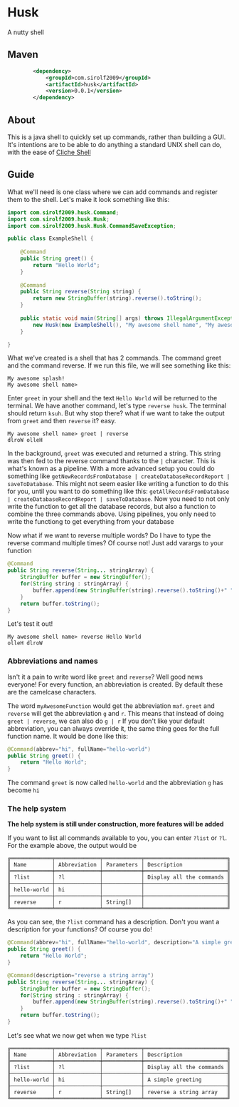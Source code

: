 # Husk
A nutty shell

## Maven
```xml
		<dependency>
			<groupId>com.sirolf2009</groupId>
			<artifactId>husk</artifactId>
			<version>0.0.1</version>
		</dependency>
```

## About
This is a java shell to quickly set up commands, rather than building a GUI.
It's intentions are to be able to do anything a standard UNIX shell can do, with the ease of [Cliche Shell](https://code.google.com/p/cliche/)

## Guide
What we'll need is one class where we can add commands and register them to the shell. Let's make it look something like this:

```java
import com.sirolf2009.husk.Command;
import com.sirolf2009.husk.Husk;
import com.sirolf2009.husk.Husk.CommandSaveException;

public class ExampleShell {
	
	@Command
	public String greet() {
		return "Hello World";
	}
	
	@Command
	public String reverse(String string) {
		return new StringBuffer(string).reverse().toString();
	}
	
	public static void main(String[] args) throws IllegalArgumentException, IllegalAccessException, CommandSaveException {
		new Husk(new ExampleShell(), "My awesome shell name", "My awesome splash!").commandLoop();
	}

}
```
What we've created is a shell that has 2 commands. The command greet and the command reverse. If we run this file, we will see something like this:
```
My awesome splash!
My awesome shell name> 
```
Enter `greet` in your shell and the text `Hello World` will be returned to the terminal.
We have another command, let's type `reverse husk`. The terminal should return `ksuh`. 
But why stop there? what if we want to take the output from `greet` and then `reverse` it? easy.
```
My awesome shell name> greet | reverse
dlroW olleH
```
In the background, `greet` was executed and returned a string. This string was then fed to the reverse command thanks to the `|` character. This is what's known as a pipeline.
With a more advanced setup you could do something like `getNewRecordsFromDatabase | createDatabaseRecordReport | saveToDatabase`. This might not seem easier like writing a function
to do this for you, until you want to do something like this: `getAllRecordsFromDatabase | createDatabaseRecordReport | saveToDatabase`. Now you need to not only write the function
to get all the database records, but also a function to combine the three commands above. Using pipelines, you only need to write the functiong to get everything from your database

Now what if we want to reverse multiple words? Do I have to type the reverse command multiple times? Of course not! Just add varargs to your function
```java
@Command
public String reverse(String... stringArray) {
	StringBuffer buffer = new StringBuffer();
	for(String string : stringArray) {
		buffer.append(new StringBuffer(string).reverse().toString()+" ");
	}
	return buffer.toString();
}
```
Let's test it out!
```
My awesome shell name> reverse Hello World
olleH dlroW 
```

### Abbreviations and names
Isn't it a pain to write word like `greet` and `reverse`? Well good news everyone! For every function, an abbreviation is created. By default these are the camelcase characters.

The word `myAwesomeFunction` would get the abbreviation `maf`. `greet` and `reverse` will get the abbreviation `g` and `r`. This means that instead of doing `greet | reverse`, we can also do `g | r`
If you don't like your default abbreviation, you can always override it, the same thing goes for the full function name. It would be done like this:
```java
@Command(abbrev="hi", fullName="hello-world")
public String greet() {
	return "Hello World";
}
```
The command `greet` is now called `hello-world` and the abbreviation `g` has become `hi`

### The help system
**The help system is still under construction, more features will be added**

If you want to list all commands available to you, you can enter `?list` or `?l`. For the example above, the output would be
```
╔═════════════╤══════════════╤════════════╤══════════════════════════╗
║ Name        │ Abbreviation │ Parameters │ Description              ║
╠═════════════╪══════════════╪════════════╪══════════════════════════╣
║ ?list       │ ?l           │            │ Display all the commands ║
╟─────────────┼──────────────┼────────────┼──────────────────────────╢
║ hello-world │ hi           │            │                          ║
╟─────────────┼──────────────┼────────────┼──────────────────────────╢
║ reverse     │ r            │ String[]   │                          ║
╚═════════════╧══════════════╧════════════╧══════════════════════════╝
```
As you can see, the `?list` command has a description. Don't you want a description for your functions? Of course you do!
```java
@Command(abbrev="hi", fullName="hello-world", description="A simple greeting")
public String greet() {
	return "Hello World";
}

@Command(description="reverse a string array")
public String reverse(String... stringArray) {
	StringBuffer buffer = new StringBuffer();
	for(String string : stringArray) {
		buffer.append(new StringBuffer(string).reverse().toString()+" ");
	}
	return buffer.toString();
}
```
Let's see what we now get when we type `?list`
```
╔═════════════╤══════════════╤════════════╤══════════════════════════╗
║ Name        │ Abbreviation │ Parameters │ Description              ║
╠═════════════╪══════════════╪════════════╪══════════════════════════╣
║ ?list       │ ?l           │            │ Display all the commands ║
╟─────────────┼──────────────┼────────────┼──────────────────────────╢
║ hello-world │ hi           │            │ A simple greeting        ║
╟─────────────┼──────────────┼────────────┼──────────────────────────╢
║ reverse     │ r            │ String[]   │ reverse a string array   ║
╚═════════════╧══════════════╧════════════╧══════════════════════════╝
```
